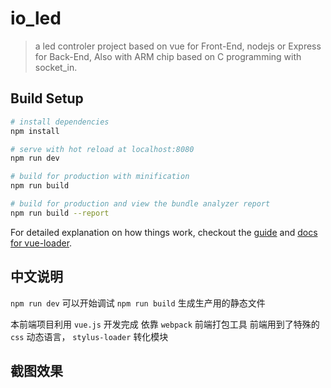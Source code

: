# io_led

> a led controler project based on vue for Front-End, nodejs or Express for Back-End, Also with ARM chip based on C programming with socket_in.

## Build Setup

``` bash
# install dependencies
npm install

# serve with hot reload at localhost:8080
npm run dev

# build for production with minification
npm run build

# build for production and view the bundle analyzer report
npm run build --report
```

For detailed explanation on how things work, checkout the [guide](http://vuejs-templates.github.io/webpack/) and [docs for vue-loader](http://vuejs.github.io/vue-loader).

## 中文说明

`npm run dev` 可以开始调试
`npm run build` 生成生产用的静态文件

本前端项目利用 `vue.js` 开发完成
依靠 `webpack` 前端打包工具
前端用到了特殊的 `css` 动态语言， `stylus-loader` 转化模块

 
## 截图效果
